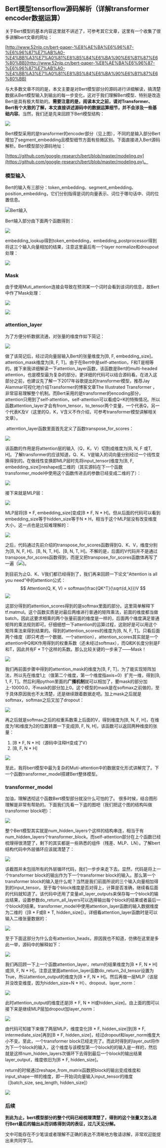 ## Bert模型tensorflow源码解析（详解transformer encoder数据运算）

关于Bert模型的基本内容这里就不讲述了，可参考其它文章，这里有一个收集了很多讲解bert文章的网址：

[http://www.52nlp.cn/bert-paper-%E8%AE%BA%E6%96%87-%E6%96%87%E7%AB%A0-%E4%BB%A3%E7%A0%81%E8%B5%84%E6%BA%90%E6%B1%87%E6%80%BB](http://www.52nlp.cn/bert-paper-%E8%AE%BA%E6%96%87-%E6%96%87%E7%AB%A0-%E4%BB%A3%E7%A0%81%E8%B5%84%E6%BA%90%E6%B1%87%E6%80%BB)

与大多数文章不同的是，本文主要是对Bert模型部分的源码进行详细解读，搞清楚数据从Bert模型输入到输出的每一步变化，这对于我们理解Bert模型、特别是改造Bert是具有极大帮助的。**需要注意的是，阅读本文之前，请对Transformer、Bert有个大致的了解，本文直接讲述源码中的数据运算细节，并不会涉及一些基础内容**。当然，我们还是先来回顾下Bert模型结构：

![](C:\Users\zwj\Desktop\Bert文章书写\image\1.png)

Bert模型采用的是transformer的encoder部分（见上图），不同的是输入部分Bert增加了segment_embedding且模型细节方面有些微区别。下面直接进入Bert源码解析。Bert模型部分源码地址：

[https://github.com/google-research/bert/blob/master/modeling.py](https://github.com/google-research/bert/blob/master/modeling.py)。



### 模型输入

Bert的输入有三部分：token_embedding、segment_embedding、position_embedding，它们分别指得是词的向量表示、词位于哪句话中、词的位置信息。

![Bert输入](C:\Users\zwj\Desktop\Bert文章书写\image\1111.png)

Bert输入部分由下面两个函数得到：

![](C:\Users\zwj\Desktop\Bert文章书写\image\2222.png)

embedding_lookup得到token_embedding，embedding_postprocessor得到将这三个输入向量相加的结果，注意这里最后有一个layer normalize和droupout处理：

![](C:\Users\zwj\Desktop\Bert文章书写\image\6.png)



### Mask

由于使用Muti_attention连接会导致在预测某一个词时会看到该词的信息，故Bert中作了Mask处理：

![](C:\Users\zwj\Desktop\Bert文章书写\image\4.png)

![](C:\Users\zwj\Desktop\Bert文章书写\image\5.png)



### attention_layer

为了方便分析数据流通，对张量的维度作如下简记：

![](C:\Users\zwj\Desktop\Bert文章书写\image\333.png)

做了该简记后，经过词向量层输入Bert的张量维度为[B, F, embedding_size]，attention_mask维度为[B, F, T]。由于在Bert中是self-attention，F和T是相等的。接下来我详细解读一下attention_layer函数，该函数是Bert的multi-headed attention，也是模型最为复杂的部分。更详细的代码可以结合源码看。在进入这部分之前，也建议先了解一下2017年谷歌提出的transformer模型，推荐Jay Alammar可视化地介绍Transformer的博客文章The Illustrated Transformer ，非常容易理解整个机制。而Bert采用的是transformer的encoding部分，attention只用到了self-attention，self-attention可以看成Q=K的特殊情况。所以函数attention_layer才会有from_tensor，to_tensor两个变量，一个代表Q，另一个代表K及V（这里的Q，K，V含义不作介绍，可参考transformer模型讲解相关文章）。

​	atterntion_layer函数里面首先定义了函数transpose_for_scores：

![](C:\Users\zwj\Desktop\Bert文章书写\image\77.png)	

该函数的作用是将attention层的输入（Q，K，V）切割成维度为[B, N, F 或T, H]。了解transformer的应该知道，Q、K、V是输入的词向量分别经过一个线性变换得到的。在做线性变换即MLP层时先将input_tensor(维度为[B, F, embedding_size])reshape成二维的（其实源码在下一个函数transformer_model中使用这个函数传进去的参数已经变成二维的了）：

![](C:\Users\zwj\Desktop\Bert文章书写\image\88.png)

接下来就是MLP层：

![](C:\Users\zwj\Desktop\Bert文章书写\image\100.png)

MLP层将[B * F, embedding_size]变成[B * F, N * H]。但从后面的代码可以看到embedding_size等于hidden_size等于N * H，相当于这个MLP层没有改变维度大小，这一点也是比较难理解的：

![](C:\Users\zwj\Desktop\Bert文章书写\image\1234.png)

之后，代码通过先前介绍的transpose_for_scores函数得到Q、K、V，维度分别为[B, N, F, H]、[B, N, T, H]、[B, N, T, H]。不解的是，后面的V代码并不是通过transpose_for_scores函数得到，而是又把transpose_for_scores函数体再写了一遍（![](C:\Users\zwj\Desktop\Bert文章书写\image\hehe.png))。

到目前为止Q、K、V我们都已经得到了，我们再来回顾一下论文“Attention is all you need”中的attention公式：
$$
Attention(Q, K, V) = softmax(\frac{QK^T}{\sqrt{d_k}})V
$$
![](C:\Users\zwj\Desktop\Bert文章书写\image\234.png)

这部分得到的attention_scores得到的是softmax里面的部分。这里简单解释下tf.matmul。这个函数实质是对最后两维进行普通的矩阵乘法，前面的维度都当做batch，因此这要求相乘的两个张量前面的维度是一样的，后面两个维度满足普通矩阵的乘法规则即可。仔细细想一下attention的运算过程，这刚好是可以用这个矩阵乘法来得到结果的。得到的attention_scores的维度为[B, N, F, T]。只看后面两个维度（即只考虑一个数据、一个attention），attention_scores其实就是一个attention中Q和K作用得到的权重系数（还未经过softmax），而Q和K长度分别是F和T，因此共有F * T个这样的系数。那么比较关键的一步来了——Mask！

![](C:\Users\zwj\Desktop\Bert文章书写\image\mask.png)

我们再前面步骤中得到的attention_mask的维度为[B, F, T]，为了能实现矩阵加法，所以先在维度1上（值第二个维度，第一个维度指axis=0）扩充一维，得到[B, 1, F, T]。然后利用python里面的**广播机制**就可以相加了，要mask的部分加上-10000.0，不mask的部分加上0。这个模型的mask是在softmax之前做的，至于具体原因我也不太清楚，还是继续跟着数据走吧。加上mask之后就是softmax，softmax之后又加了dropout：

![](C:\Users\zwj\Desktop\Bert文章书写\image\xx.png)

再之后就是softmax之后的权重系数乘上后面的V，得到维度为[B, N, F, H]，在维度为1和维度为2的位置转置一下变成[B, F, N, H]，该函数可以返回两种维度的张量：

1. [B * F,  N * H]（源码中注释H变成了V）
2. [B, F, N * H]

![](C:\Users\zwj\Desktop\Bert文章书写\image\xxxx.png)

至此，我将bert模型中最为复杂的Muti-attention中的数据变化形式讲解完了。下一个函数transformer_model搭建Bert整体模型。



### transformer_model

加油，理解透彻这个函数Bert模型部分就没什么可怕的了。 很多时候，结合图形理解是非常有帮助的。下面我们先看一下盗的图吧（我们把这个图的结构叫做transformer block吧）：

![](C:\Users\zwj\Desktop\Bert文章书写\image\20181201154808777.png)

整个Bert模型其实就是num_hidden_layers个这样的结构串连，相当于有num_hidden_layers个transformer_block。而self-attention部分在上个函数已经梳理得很清楚了，剩下的其实都是一些熟悉的组件（残差、MLP、LN）。了解bert结构代码中外层循环应该就清楚了：

![](C:\Users\zwj\Desktop\Bert文章书写\image\0000.png)

该截图并未包括所有的外层循环代码，我们一步步来走下去。显然，代码是将上一个transformer block的输出作为下一个transformer block的输入。那么第一个transformer block的输入是什么呢？当然是我们前面所说的三个输入向量相加得到的input_tensor。至于每个block维度是否对得上，计算是否准确，继续看后面的代码就知道了。该代码中还用了变量all_layer_outputs来保存每一个block的输出结果，设置参数do_return_all_layers可以选择输出每个block的结果或者最后一个block的结果。transformer_model中使用attention_layer函数的输入数据维度为二维的（[B * F或B * T, hidden_size]）。详细看attention_layer函数时是可以输入二维张量数据的：

![](C:\Users\zwj\Desktop\Bert文章书写\image\QQ图片20190116142452.png)

至于下面这部分为什么会有attention_heads，原因我也不知道，仿佛在这里是多此一举，源码中的解释如下：

![](C:\Users\zwj\Desktop\Bert文章书写\image\QQ图片20190116135055.png)

我们再回顾一下上一个函数attention_layer，return的结果维度为[B * F,  N * H]或[B, F,  N * H]。注意这里面attention_layer函数do_return_2d_tensor设置为True，所以attention_output的维度为[B * F, N * H]。然后再做一层MLP（该层并没改变维度，因为hidden_size=N * H）、dropout、layer_norm：

![](C:\Users\zwj\Desktop\Bert文章书写\image\QQ图片20190116141210.png)

此时attention_output的维度还是[B * F, N * H或hidden_size]。由上面的图可以接下来是继续MLP层加dropout加layer_norm：

![](C:\Users\zwj\Desktop\Bert文章书写\image\QQ图片20190116142038.png)

由代码可知接下来做了两层MLP，维度变化[B * F, hidden_size]到[B * F, intermediate_size]再到[B * F, hidden_size]，经过dropout和layer_norm维度大小不变。至此，一个transformer block已经走完了。而此时得到的layer_out将作为下一个block的输入，这个维度与该模型第一个block的的输入是一样的，然后就是这样num_hidden_layers次循环下去得到最后一个block的输出结果layer_output，维度依旧为[B * F, hidden_size]。

return的时候通过reshape_from_matrix函数把block的输出变成维度和input_shape一样的维度，即一开始词向量输入input_tensor的维度（[batch_size, seq_length, hidden_size]）

![](C:\Users\zwj\Desktop\Bert文章书写\image\QQ图片20190116143707.png)



### 后续

**到此为止，bert模型部分的整个代码已经梳理清楚了，得到的这个张量又怎么进行Bert最后的输出从而训练得到词的表征，过几天见分解。**

文中可能存在不少笔误或者理解不正确的表达不清晰地方敬请谅解，非常欢迎能提出来共同学习。